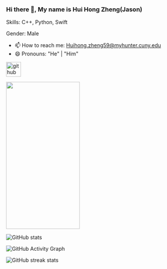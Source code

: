 ### Hi there 👋, My name is Hui Hong Zheng(Jason)

Skills: C++, Python, Swift

Gender: Male

- 📫 How to reach me: Huihong.zheng59@myhunter.cuny.edu 
- 😄 Pronouns: "He" | "Him" 


[<img src='https://cdn.jsdelivr.net/npm/simple-icons@3.0.1/icons/github.svg' alt='github' height='40'>](https://github.com/HuiHongOP)  

[<img src='https://github.com/HuiHongOP/Dota-ID-App/blob/main/Demo/Dota.gif'  width="200" height='400'>](https://github.com/HuiHongOP/Dota-ID-App)

![GitHub stats](https://github-readme-stats.vercel.app/api?username=HuiHongOP&show_icons=true)  

![GitHub Activity Graph](https://activity-graph.herokuapp.com/graph?username=HuiHongOP)  

![GitHub streak stats](https://github-readme-streak-stats.herokuapp.com/?user=HuiHongOP)  
